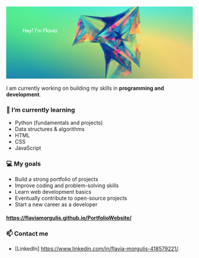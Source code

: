 


![Profile Image](Flaviapic.png)

I am currently working on building my skills in **programming and development**.  

### 🌱 I’m currently learning
- Python (fundamentals and projects)
- Data structures & algorithms
- HTML
- CSS
- JavaScript

### 💻 My goals
- Build a strong portfolio of projects
- Improve coding and problem-solving skills
- Learn web development basics
- Eventually contribute to open-source projects
- Start a new career as a developer

  
#### https://flaviamorgulis.github.io/PortfolioWebsite/

### 📫 Contact me
- [LinkedIn] https://www.linkedin.com/in/flavia-morgulis-418579221/.


